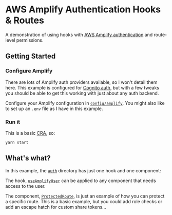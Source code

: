 # AWS Amplify Authentication Hooks & Routes

A demonstration of using hooks with [AWS Amplify authentication](https://aws-amplify.github.io/docs/js/authentication) and route-level permissions.

## Getting Started

### Configure Amplify

There are lots of Amplify auth providers available, so I won't detail them here. This example is configured for [Cognito auth](https://aws.amazon.com/cognito/), but with a few tweaks you should be able to get this working with just about any auth backend.

Configure your Amplify configuration in [`config/amplify`](config/amplify.js). You might also like to set up an `.env` file as I have in this example.

### Run it

This is a basic [CRA](https://github.com/facebook/create-react-app), so:

```
yarn start
```

## What's what?

In this example, the [`auth`](auth/) directory has just one hook and one component:

The hook, [`useAmplifyUser`](auth/hooks/useAmplifyUser.js) can be applied to any component that needs access to the user.

The component, [`ProtectedRoute`](auth/components/ProtectedRoute.js), is just an example of how you can protect a specific route. This is a basic example, but you could add role checks or add an escape hatch for custom share tokens...
